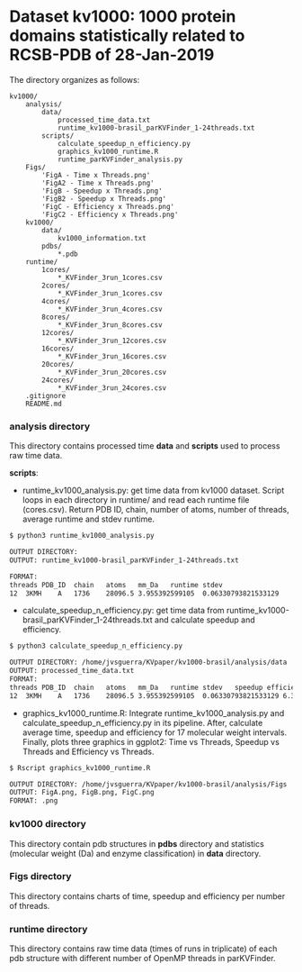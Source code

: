 # Dataset kv1000: 1000 protein domains statistically related to RCSB-PDB of 28-Jan-2019

The directory organizes as follows:
```
kv1000/
    analysis/
        data/
            processed_time_data.txt
            runtime_kv1000-brasil_parKVFinder_1-24threads.txt
        scripts/
            calculate_speedup_n_efficiency.py
            graphics_kv1000_runtime.R
            runtime_parKVFinder_analysis.py
    Figs/
        'FigA - Time x Threads.png'
        'FigA2 - Time x Threads.png'
        'FigB - Speedup x Threads.png'
        'FigB2 - Speedup x Threads.png'
        'FigC - Efficiency x Threads.png'
        'FigC2 - Efficiency x Threads.png'     
    kv1000/
        data/
            kv1000_information.txt
        pdbs/
            *.pdb
    runtime/
        1cores/
            *_KVFinder_3run_1cores.csv 
        2cores/
            *_KVFinder_3run_1cores.csv
        4cores/
            *_KVFinder_3run_4cores.csv
        8cores/
            *_KVFinder_3run_8cores.csv
        12cores/
            *_KVFinder_3run_12cores.csv
        16cores/
            *_KVFinder_3run_16cores.csv
        20cores/
            *_KVFinder_3run_20cores.csv
        24cores/
            *_KVFinder_3run_24cores.csv
    .gitignore
    README.md
```


### analysis directory

This directory contains processed time **data** and **scripts** used to
process raw time data.

**scripts**: 

- runtime_kv1000_analysis.py: get time data from kv1000 dataset. Script
  loops in each directory in runtime/ and read each runtime file
  (<pdb>_<chain>_<n>cores.csv). Return PDB ID, chain, number of atoms,
  number of threads, average runtime and stdev runtime.

```bash
$ python3 runtime_kv1000_analysis.py

OUTPUT DIRECTORY: 
OUTPUT: runtime_kv1000-brasil_parKVFinder_1-24threads.txt

FORMAT:
threads	PDB_ID	chain	atoms	mm_Da	runtime	stdev
12	3KMH	A	1736	28096.5	3.955392599105	0.06330793821533129
```

- calculate_speedup_n_efficiency.py: get time data from runtime_kv1000-brasil_parKVFinder_1-24threads.txt and calculate speedup and efficiency.

```bash
$ python3 calculate_speedup_n_efficiency.py

OUTPUT DIRECTORY: /home/jvsguerra/KVpaper/kv1000-brasil/analysis/data
OUTPUT: processed_time_data.txt
FORMAT:
threads	PDB_ID	chain	atoms	mm_Da	runtime	stdev	speedup	efficiency
12	3KMH	A	1736	28096.5	3.955392599105	0.06330793821533129	6.350739497410172	0.5292282914508476
```

- graphics_kv1000_runtime.R: Integrate runtime_kv1000_analysis.py and calculate_speedup_n_efficiency.py in its pipeline. After, calculate average time, speedup and efficiency for 17 molecular weight intervals. Finally, plots three graphics in ggplot2: Time vs Threads, Speedup vs Threads and Efficiency vs Threads.

```bash
$ Rscript graphics_kv1000_runtime.R

OUTPUT DIRECTORY: /home/jvsguerra/KVpaper/kv1000-brasil/analysis/Figs
OUTPUT: FigA.png, FigB.png, FigC.png
FORMAT: .png
```

### kv1000 directory

This directory contain pdb structures in **pdbs** directory and
statistics (molecular weight (Da) and enzyme classification) in **data**
directory.

### Figs directory

This directory contains charts of time, speedup and efficiency per
number of threads.

### runtime directory

This directory contains raw time data (times of runs in triplicate) of
each pdb structure with different number of OpenMP threads in
parKVFinder.



